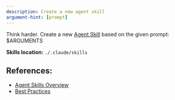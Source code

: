 ```yaml
---
description: Create a new agent skill
argument-hint: [prompt]
---
```


Think harder.
Create a new [Agent Skill](https://docs.claude.com/en/docs/claude-code/skills.md) based on the given prompt:
<prompt>$ARGUMENTS</prompt>

**Skills location:** `./.claude/skills`

## References:
- [Agent Skills Overview](https://docs.claude.com/en/docs/agents-and-tools/agent-skills/overview.md)
- [Best Practices](https://docs.claude.com/en/docs/agents-and-tools/agent-skills/best-practices.md)